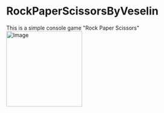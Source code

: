 # RockPaperScissorsByVeselin
This is a simple console game "Rock Paper Scissors"
<img alt="Image" width="200px" src="https://www.clipartkey.com/mpngs/m/109-1094415_cartoon-rock-paper-scissors-clipart.png"/>
